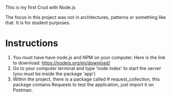 This is my first Crud with Node.js

The focus in this project was not in architectures, patterns or something like that.
It is for student purposes.

# Instructions
1. You must have have node.js and NPM on your computer. Here is the link to download: https://nodejs.org/en/download/
2. Go to your computer terminal and type 'node index' to start the server (you must be inside the package 'app')
3. Within the project, there is a package called # request_collection, this package contains Requests to test the application,
just import it on Postman.
